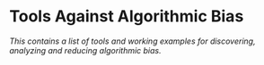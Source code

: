 # Tools Against Algorithmic Bias

*This contains a list of tools and working examples for discovering, analyzing and reducing algorithmic bias.*